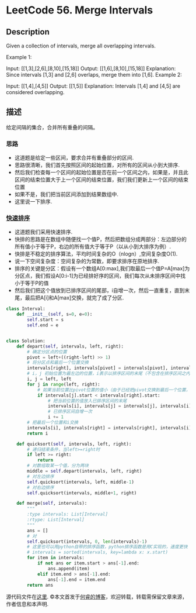 # LeetCode 56. Merge Intervals

## Description

Given a collection of intervals, merge all overlapping intervals.

Example 1:

Input: [[1,3],[2,6],[8,10],[15,18]]
Output: [[1,6],[8,10],[15,18]]
Explanation: Since intervals [1,3] and [2,6] overlaps, merge them into [1,6].
Example 2:

Input: [[1,4],[4,5]]
Output: [[1,5]]
Explanation: Intervals [1,4] and [4,5] are considered overlapping.

## 描述

给定间隔的集合，合并所有重叠的间隔。

### 思路

* 这道题是给定一些区间，要求合并有重叠部分的区间.
* 思路很清晰，我们首先按照区间的起始位置，对所有的区间从小到大排序.
* 然后我们检查每一个区间的起始位置是否在前一个区间之内，如果是，并且此区间的结束位置大于上一个区间的结束位置，我们我们更新上一个区间的结束位置
* 如果不是，我们把当前区间添加到结果数组中.
* 这里说一下排序.

### [快速排序](!https://zh.wikipedia.org/zh/%E5%BF%AB%E9%80%9F%E6%8E%92%E5%BA%8F)

* 这道题我们采用快速排序.
* 快排的思路是在数组中随便找一个值P，然后把数组分成两部分：左边部分的所有值小于等于P，右边的所有值大于等于P（以从小到大排序为例）.
* 快排是不稳定的排序算法，平均时间复杂的O（nlogn）,空间复杂度O(1).
* 说一下空间复杂度：空间复杂的为常数，即要求排序在原地排序.
* 排序的关键是分区：假设有一个数组A\[0:max],我们取最后一个值P=A\[max]为分区点，我们假设A\[0:i-1]为已经排好序的区间，我们每次从未排序区间中找小于等于P的值
* 然后我们把这个值放到已排序区间的尾部，i自增一次，然后一直重复，直到末尾，最后把A\[i]和A\[max]交换，就完了成了分区.

```python
class Interval:
    def __init__(self, s=0, e=0):
        self.start = s
        self.end = e


class Solution:
    def depart(self, intervals, left, right):
        # 确定分区点的位置
        pivot = left+((right-left) >> 1)
        # 将分区点和最后一个位置交换
        intervals[right], intervals[pivot] = intervals[pivot], intervals[right]
        # i，j 初始位置为最左边的位置，i表示以排序区间的末尾（不包含在排序区间之内）
        i, j = left, left
        for j in range(left, right):
            # 如果当前位置比pivot位置的值小（由于已经把pivot交换到最后一个位置，pivot==riht）
            if intervals[j].start < intervals[right].start:
                # 把当前位置的值放入已排序区间的末尾
                intervals[i], intervals[j] = intervals[j], intervals[i]
                # 已排序区间自增一次
                i += 1
        # 把最后一个位置和i交换
        intervals[i], intervals[right] = intervals[right], intervals[i]
        return i

    def quicksort(self, intervals, left, right):
        # 递归结束条件，当left>=right时
        if left >= right:
            return
        # 对数组取某一个值，分为两块
        middle = self.depart(intervals, left, right)
        # 对左边排序
        self.quicksort(intervals, left, middle-1)
        # 对右边排序
        self.quicksort(intervals, middle+1, right)

    def merge(self, intervals):
        """
        :type intervals: List[Interval]
        :rtype: List[Interval]
        """
        ans = []
        # 对
        self.quicksort(intervals, 0, len(intervals)-1)
        # 这里也可以用python自带的排序函数，python排序函数是用C实现的，速度更快
        # intervals = sorted(intervals, key=lambda x: x.start)
        for item in intervals:
            if not ans or item.start > ans[-1].end:
                ans.append(item)
            elif item.end > ans[-1].end:
                ans[-1].end = item.end
        return ans
```

源代码文件在[这里](https://github.com/ruicore/Algorithm/blob/master/Leetcode/2018-12-15-56-Merge-Intervals.py).
©本文首发于[何睿的博客](https://www.ruicore.cn/leetcode-56-merge-intervals/)，欢迎转载，转载需保留文章来源，作者信息和本声明.